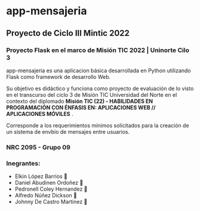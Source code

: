 # app-mensajeria
## Proyecto de Ciclo III Mintic 2022

### Proyecto Flask en el marco de Misión TIC 2022 | Uninorte Cilo 3

app-mensajeria es una aplicacion básica desarrollada en Python utilizando Flask como framework de desarrollo Web.

Su objetivo es didáctico y funciona como proyecto de evaluación de lo visto en el transcurso del ciclo 3 de Misión TIC Universidad del Norte en el contexto del diplomado __Misión TIC (22) - HABILIDADES EN PROGRAMACIÓN CON ÉNFASIS EN: APLICACIONES WEB // APLICACIONES MÓVILES__ . 

Corresponde a los requerimientos mínimos solicitados para la creación de un sistema de envbío de mensajes entre usuarios.

### NRC 2095 - Grupo 09

### Inegrantes: 
* Elkin López Barrios 📩
* Daniel Abudinen Ordoñez 💽
* Pedronell Coley Hernandez 🔏
* Alfredo Núñez Dickson 🔨
* Johnny De Castro Martinez 🚴
